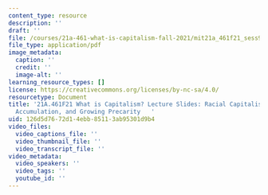 ```yaml
---
content_type: resource
description: ''
draft: ''
file: /courses/21a-461-what-is-capitalism-fall-2021/mit21a_461f21_sess9.pdf
file_type: application/pdf
image_metadata:
  caption: ''
  credit: ''
  image-alt: ''
learning_resource_types: []
license: https://creativecommons.org/licenses/by-nc-sa/4.0/
resourcetype: Document
title: '21A.461F21 What is Capitalism? Lecture Slides: Racial Capitalism, Flexible
  Accumulation, and Growing Precarity   '
uid: 126d5d76-72d1-4ebb-8511-3ab95301d9b4
video_files:
  video_captions_file: ''
  video_thumbnail_file: ''
  video_transcript_file: ''
video_metadata:
  video_speakers: ''
  video_tags: ''
  youtube_id: ''
---
```

